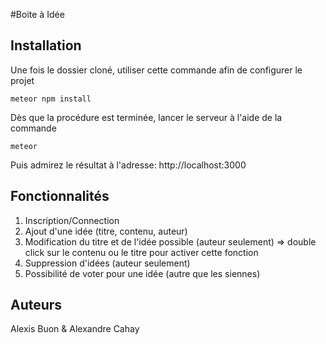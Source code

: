 #Boite à Idée

Installation
-------------

Une fois le dossier cloné, utiliser cette commande afin de configurer le projet
```
meteor npm install
```
Dès que la procédure est terminée, lancer le serveur à l'aide de la commande
```
meteor
```
Puis admirez le résultat à l'adresse: http://localhost:3000

Fonctionnalités
-------------

1. Inscription/Connection
2. Ajout d'une idée (titre, contenu, auteur)
3. Modification du titre et de l'idée possible (auteur seulement) => double click sur le contenu ou le titre pour activer cette fonction
4. Suppression d'idées (auteur seulement)
5. Possibilité de voter pour une idée (autre que les siennes)

Auteurs
-------------
Alexis Buon & Alexandre Cahay
